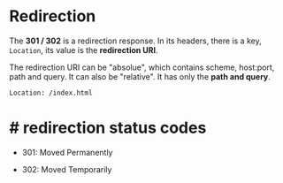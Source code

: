 #  Redirection

The **301 / 302** is a redirection response. In its headers, there is a key, `Location`, its value is the **redirection URI**.

The redirection URI can be "absolue", which contains scheme, host:port, path and query. It can also be "relative". It has only the **path and query**.

```code
Location: /index.html
```

# #  redirection status codes

- 301: Moved Permanently

- 302: Moved Temporarily
